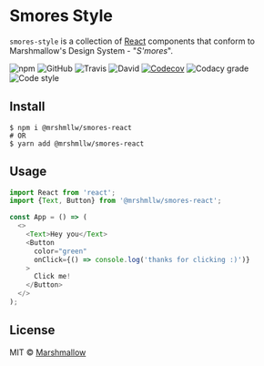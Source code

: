 # Smores Style

`smores-style` is a collection of [React](https://facebook.github.io/react/)
components that conform to Marshmallow's Design System - "_S'mores_".

![npm][version-badge]
![GitHub][licence-badge]
![Travis][build-badge]
![David][dependencies-badge]
[![Codecov][coverage-badge]](https://codecov.io/gh/txwkx/smores-style)
![Codacy grade][codacy-badge]
![Code style][prettier-badge]

## Install

```
$ npm i @mrshmllw/smores-react
# OR
$ yarn add @mrshmllw/smores-react
```

## Usage

```js
import React from 'react';
import {Text, Button} from '@mrshmllw/smores-react';

const App = () => (
  <>
    <Text>Hey you</Text>
    <Button 
      color="green"
      onClick={() => console.log('thanks for clicking :)')}
    >
      Click me!
    </Button>
  </>
);
```

## License

MIT © [Marshmallow](https://www.marshmallow.com/)

[build-badge]: https://img.shields.io/travis/com/txwkx/smores-style.svg?style=flat-square
[codacy-badge]: https://img.shields.io/codacy/grade/812df48f2cc340ada6fa057d22586f96.svg?style=flat-square
[coverage-badge]: https://img.shields.io/codecov/c/github/txwkx/smores-style.svg?style=flat-square
[dependencies-badge]: https://img.shields.io/david/txwkx/smores-style.svg?style=flat-square
[licence-badge]: https://img.shields.io/github/license/txwkx/smores-style.svg?style=flat-square
[prettier-badge]: https://img.shields.io/badge/code_style-prettier-ff69b4.svg?style=flat-square
[version-badge]: https://img.shields.io/npm/v/@mrshmllw/smores-react.svg?style=flat-square